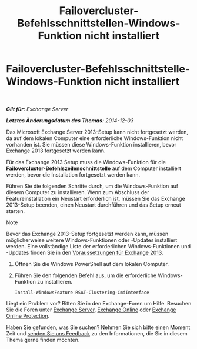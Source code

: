 ﻿---
title: 'Failovercluster-Befehlsschnittstellen-Windows-Funktion nicht installiert'
TOCTitle: Failovercluster-Befehlsschnittstelle-Windows-Funktion nicht installiert
ms:assetid: 0d839514-5ab7-497d-8945-41392b4c3980
ms:mtpsurl: https://technet.microsoft.com/de-de/library/ms.exch.setupreadiness.rsatclusteringcmdinterfaceinstalled(v=EXCHG.150)
ms:contentKeyID: 51409265
ms.date: 04/24/2018
mtps_version: v=EXCHG.150
ms.translationtype: HT
---

# Failovercluster-Befehlsschnittstelle-Windows-Funktion nicht installiert

 

_**Gilt für:** Exchange Server_

_**Letztes Änderungsdatum des Themas:** 2014-12-03_

Das Microsoft Exchange Server 2013-Setup kann nicht fortgesetzt werden, da auf dem lokalen Computer eine erforderliche Windows-Funktion nicht vorhanden ist. Sie müssen diese Windows-Funktion installieren, bevor Exchange 2013 fortgesetzt werden kann.

Für das Exchange 2013 Setup muss die Windows-Funktion für die **Failovercluster-Befehlszeilenschnittstelle** auf dem Computer installiert werden, bevor die Installation fortgesetzt werden kann.

Führen Sie die folgenden Schritte durch, um die Windows-Funktion auf diesem Computer zu installieren. Wenn zum Abschluss der Featureinstallation ein Neustart erforderlich ist, müssen Sie das Exchange 2013-Setup beenden, einen Neustart durchführen und das Setup erneut starten.


> [!NOTE]
> Bevor das Exchange 2013-Setup fortgesetzt werden kann, müssen möglicherweise weitere Windows-Funktionen oder -Updates installiert werden. Eine vollständige Liste der erforderlichen Windows-Funktionen und -Updates finden Sie in den <A href="exchange-2013-prerequisites-exchange-2013-help.md">Voraussetzungen für Exchange 2013</A>.



1.  Öffnen Sie die Windows PowerShell auf dem lokalen Computer.

2.  Führen Sie den folgenden Befehl aus, um die erforderliche Windows-Funktion zu installieren.
    
        Install-WindowsFeature RSAT-Clustering-CmdInterface

Liegt ein Problem vor? Bitten Sie in den Exchange-Foren um Hilfe. Besuchen Sie die Foren unter [Exchange Server](https://go.microsoft.com/fwlink/p/?linkid=60612), [Exchange Online](https://go.microsoft.com/fwlink/p/?linkid=267542) oder [Exchange Online Protection](https://go.microsoft.com/fwlink/p/?linkid=285351).

Haben Sie gefunden, was Sie suchen? Nehmen Sie sich bitte einen Moment Zeit und [senden Sie uns Feedback](mailto:exsetuphelpfeedback@microsoft.com?subject=exchange%202013%20setup%20help%20feedbac) zu den Informationen, die Sie in diesem Thema gerne finden möchten.

